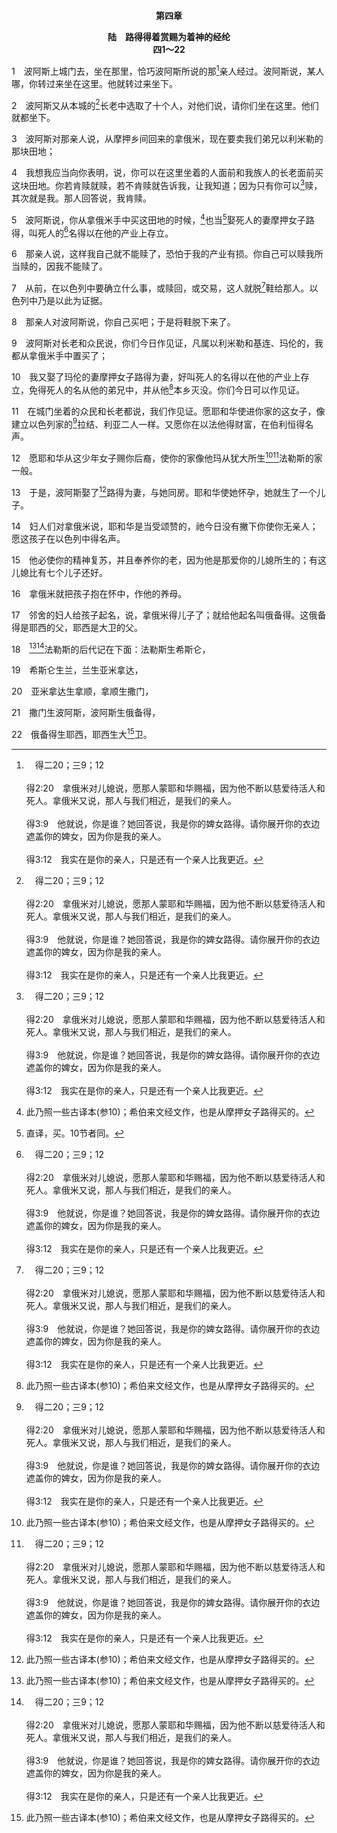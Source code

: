<p style="text-align:center;font-weight:bold;">第四章</p>

<p style="text-align:center;font-weight:bold;">陆　路得得着赏赐为着神的经纶<br>四1～22</p>

1　波阿斯上城门去，坐在那里，恰巧波阿斯所说的那[^a]亲人经过。波阿斯说，某人哪，你转过来坐在这里。他就转过来坐下。

[^a]:　得二20；三9；12<br><br>得2:20　拿俄米对儿媳说，愿那人蒙耶和华赐福，因为他不断以慈爱待活人和死人。拿俄米又说，那人与我们相近，是我们的亲人。<br><br>得3:9　他就说，你是谁？她回答说，我是你的婢女路得。请你展开你的衣边遮盖你的婢女，因为你是我的亲人。<br><br>得3:12　我实在是你的亲人，只是还有一个亲人比我更近。

2　波阿斯又从本城的[^a]长老中选取了十个人，对他们说，请你们坐在这里。他们就都坐下。

[^a]:　箴三一23<br><br>箴31:23　她丈夫在城门口与本地的长老同坐，为众人所认识。

3　波阿斯对那亲人说，从摩押乡间回来的拿俄米，现在要卖我们弟兄以利米勒的那块田地；

4　我想我应当向你表明，说，你可以在这里坐着的人面前和我族人的长老面前买这块田地。你若肯赎就赎，若不肯赎就告诉我，让我知道；因为只有你可以[^a]赎，其次就是我。那人回答说，我肯赎。

[^a]:　利二五25；耶三二7～8<br><br>利25:25　你的弟兄若渐渐穷乏，卖了几分地业，他至近的亲属就要作代赎的人，来把弟兄所卖的赎回。<br><br>耶32:7　你叔叔沙龙的儿子哈拿篾必来见你，说，我在亚拿突的那块地，求你为自己买下，因你有赎回权买这地。<br><br>耶32:8　我叔叔的儿子哈拿篾，果然照耶和华的话，来到护卫兵的院内，对我说，我在便雅悯境内，亚拿突的那块地，求你买下，因你有承受之权，赎回权也是你的，你为自己买下吧；我耶利米就知道这是耶和华的话。

5　波阿斯说，你从拿俄米手中买这田地的时候，[^1]也当[^2]娶死人的妻摩押女子路得，叫死人的[^a]名得以在他的产业上存立。

[^1]:此乃照一些古译本(参10)；希伯来文经文作，也是从摩押女子路得买的。

[^2]:直译，买。10节者同。

[^a]:　申二五5～6<br><br>申25:5　兄弟同住，若死了一个，没有儿子，死人的妻子不可出嫁外人；她丈夫的兄弟当与她同房，娶她为妻，向她尽丈夫兄弟的本分。<br><br>申25:6　妇人生的长子必归已死之兄弟的名下，免得他的名从以色列中被涂抹。

6　那亲人说，这样我自己就不能赎了，恐怕于我的产业有损。你自己可以赎我所当赎的，因我不能赎了。

7　从前，在以色列中要确立什么事，或赎回，或交易，这人就脱[^a]鞋给那人。以色列中乃是以此为证据。

[^a]:　申二五7～10<br><br>申25:7　那人若不愿意娶他兄弟的妻子，他兄弟的妻子就要到城门长老那里，说，我丈夫的兄弟不肯在以色列中为他兄弟立名，不肯向我尽丈夫兄弟的本分。<br><br>申25:8　本城的长老就要召那人来，对他说明；他若执意说，我不愿意娶她，<br><br>申25:9　他兄弟的妻子就要当着长老到那人的跟前，脱了他脚上的鞋，吐唾沫在他脸上，回应说，凡不为自己兄弟建立家室的，都要这样待他。<br><br>申25:10　在以色列中，他的名必称为脱鞋者之家。

8　那亲人对波阿斯说，你自己买吧；于是将鞋脱下来了。

9　波阿斯对长老和众民说，你们今日作见证，凡属以利米勒和基连、玛伦的，我都从拿俄米手中置买了；

10　我又娶了玛伦的妻摩押女子路得为妻，好叫死人的名得以在他的产业上存立，免得死人的名从他的弟兄中，并从他[^1]本乡灭没。你们今日可以作见证。

[^1]:直译，本地的城门。

11　在城门坐着的众民和长老都说，我们作见证。愿耶和华使进你家的这女子，像建立以色列家的[^a]拉结、利亚二人一样。又愿你在以法他得财富，在伯利恒得名声。

[^a]:　创二九30～三十24；三五16～18<br><br>创二九30～三十24（略）<br><br>创35:16　他们从伯特利起行，离以法他还有一段路程，拉结临产甚是艰难。<br><br>创35:17　正在艰难的时候，接生妇对她说，不要怕，你又要得一个儿子了。<br><br>创35:18　她将近于死，魂要离开的时候，就给她儿子起名叫便俄尼；他父亲却给他起名叫便雅悯。

12　愿耶和华从这少年女子赐你后裔，使你的家像他玛从犹大所生[^1][^a]法勒斯的家一般。

[^1]:见太一3上与注。

[^a]:　创三八29；代上二4；太一3<br><br>创38:29　随后这孩子把手收回去，他哥哥生出来了；接生妇说，你为什么抢着来呢？因此他名叫法勒斯。<br><br>代上2:4　犹大的儿媳他玛，给犹大生法勒斯和谢拉。犹大共有五个儿子。<br><br>太1:3　犹大从他玛氏生法勒斯和谢拉，法勒斯生希斯仑，希斯仑生亚兰，

13　于是，波阿斯娶了[^1]路得为妻，与她同房。耶和华使她怀孕，她就生了一个儿子。

[^1]:路得因得着丈夫并得着家作为安身之处，就得着赏赐、有所赢得，来为着神的经纶。第一，她赢得赎她的丈夫，预表基督是救赎信徒的丈夫(罗七4)。第二，路得由能干的波阿斯清偿她已死丈夫所负的债(1～9)，预表信徒由基督这全能、无所不能的救赎主所救赎，脱离他们旧人，旧丈夫的罪。第三，路得成为基督家谱中重要的先祖，带进大卫的王室，为着产生基督(13下～22，太一5～16)。这指明路得所赢得的，是包罗万有、延展无限的，使她有地位、有资格将基督带到人类中。因此，在将基督带到地的每一角落这条联线上，她是重要的环节。末了，路得也延续神所创造的人类这条线，使基督能成为肉体(太一17)。借着波阿斯与路得，基督成为肉体的这条人类的线就得以延续。<br><br>路得是外邦人，甚至是摩押女子，借着与一位将她赎回的圣别选民联结，竟然联于神圣别的选民，并成为承受者，有分于圣别的产业。这不仅是预表，更是一个完整的表号，说到外邦罪人，借着基督的救赎与祂联结，而与神的选民以色列人一同被带进神的产业(徒二六16～18，弗三6)。

14　妇人们对拿俄米说，耶和华是当受颂赞的，祂今日没有撇下你使你无亲人；愿这孩子在以色列中得名声。

15　他必使你的精神复苏，并且奉养你的老，因为他是那爱你的儿媳所生的；有这儿媳比有七个儿子还好。

16　拿俄米就把孩子抱在怀中，作他的养母。

17　邻舍的妇人给孩子起名，说，拿俄米得儿子了；就给他起名叫俄备得。这俄备得是耶西的父，耶西是大卫的父。

18　[^1][^a]法勒斯的后代记在下面：法勒斯生希斯仑，

[^1]:约书亚记和士师记给我们看见神在祂经纶之灵，就是能力之灵里的行动(徒一8)；路得记描绘神在祂素质之灵，就是生命之灵里的行动(罗八2)。正如参孙的事例所描述的，士师们是在神能力的灵里行动，而不是在神生命的灵里行动。神的灵临到参孙(士十三25，十四6，19)，但参孙和许多士师放纵情欲，无法控制(见士八16注1，九5注1，十四1注1)。相反的，路得记不是一卷能力的书，乃是一卷生命的书。拿俄米、路得和波阿斯都是极其在生命里的人。没有一位士师是基督的先祖，乃是路得和波阿斯有分于保守人类的线，将基督从永远带到时间里，将基督同祂的神性带到人性里。这表明唯有生命才能生出基督。唯有生命能保守谱系，维持这细微的线，将神带到人性里，以产生基督，供应基督，并将基督供给全人类。这不是借着士师作成的，乃是借着走生命之路的路得和波阿斯作成的。

[^a]:　18～22：代上二5；9～15；太一3～6<br><br>代上2:5　法勒斯的儿子是希斯仑、哈母勒。<br><br>代上2:9　希斯仑所生的儿子是耶拉篾、兰、基路拜。<br><br>代上2:10　兰生亚米拿达，亚米拿达生拿顺；拿顺是犹大人的首领。<br><br>代上2:11　拿顺生撒门，撒门生波阿斯，<br><br>代上2:12　波阿斯生俄备得，俄备得生耶西；<br><br>代上2:13　耶西生长子以利押，次子亚比拿达，三子示米亚，<br><br>代上2:14　四子拿坦业，五子拉代，<br><br>代上2:15　六子阿鲜，七子大卫。<br><br>太1:3　犹大从他玛氏生法勒斯和谢拉，法勒斯生希斯仑，希斯仑生亚兰，<br><br>太1:4　亚兰生亚米拿达，亚米拿达生拿顺，拿顺生撒门，<br><br>太1:5　撒门从喇合氏生波阿斯，波阿斯从路得氏生俄备得，俄备得生耶西，<br><br>太1:6　耶西生大卫王。大卫从作过乌利亚妻子的生所罗门，

19　希斯仑生兰，兰生亚米拿达，

20　亚米拿达生拿顺，拿顺生撒门，

21　撒门生波阿斯，波阿斯生俄备得，

22　俄备得生耶西，耶西生大[^1]卫。

[^1]:旧约后续的各卷，是历世代的长篇记载，这些世代乃是为着延伸人类这条线，使基督得以成为肉体(太一17)。


